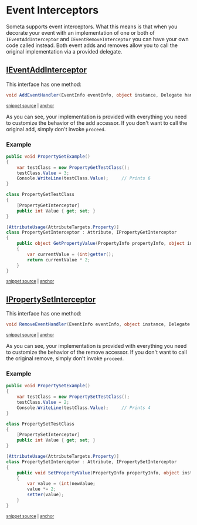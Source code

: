 <!--
GENERATED FILE - DO NOT EDIT
This file was generated by [MarkdownSnippets](https://github.com/SimonCropp/MarkdownSnippets).
Source File: /Someta.Docs/ExtensionPoints/EventInterceptors.source.md
To change this file edit the source file and then run MarkdownSnippets.
-->

# Event Interceptors

Someta supports event interceptors.  What this means is that when you decorate your event with an implementation of one or both of `IEventAddInterceptor` and `IEventRemoveInterceptor` you can have your own code called instead.  Both event adds and removes allow you to call the original implementation via a provided delegate.

## [IEventAddInterceptor](/Someta/IEventAddInterceptor.cs)

This interface has one method:

<!-- snippet: EventAddInterceptor -->
<a id='snippet-eventaddinterceptor'></a>
```cs
void AddEventHandler(EventInfo eventInfo, object instance, Delegate handler, Action<Delegate> proceed);
```
<sup><a href='/Someta/IEventAddInterceptor.cs#L19-L21' title='Snippet source file'>snippet source</a> | <a href='#snippet-eventaddinterceptor' title='Start of snippet'>anchor</a></sup>
<!-- endSnippet -->

As you can see, your implementation is provided with everything you need to customize the behavior of the add accessor.  If you don't want to call the original add, simply don't invoke `proceed`.

### Example

<!-- snippet: PropertyGetInterceptorExample -->
<a id='snippet-propertygetinterceptorexample'></a>
```cs
public void PropertyGetExample()
{
    var testClass = new PropertyGetTestClass();
    testClass.Value = 3;
    Console.WriteLine(testClass.Value);     // Prints 6
}

class PropertyGetTestClass
{
    [PropertyGetInterceptor]
    public int Value { get; set; }
}

[AttributeUsage(AttributeTargets.Property)]
class PropertyGetInterceptor : Attribute, IPropertyGetInterceptor
{
    public object GetPropertyValue(PropertyInfo propertyInfo, object instance, Func<object> getter)
    {
        var currentValue = (int)getter();
        return currentValue * 2;
    }
}
```
<sup><a href='/Someta.Docs/Source/Samples/PropertyGetInterceptorExample.cs#L10-L33' title='Snippet source file'>snippet source</a> | <a href='#snippet-propertygetinterceptorexample' title='Start of snippet'>anchor</a></sup>
<!-- endSnippet -->

## [IPropertySetInterceptor](/Someta/IPropertySetInterceptor.cs)

This interface has one method:

<!-- snippet: EventRemoveInterceptor -->
<a id='snippet-eventremoveinterceptor'></a>
```cs
void RemoveEventHandler(EventInfo eventInfo, object instance, Delegate handler, Action<Delegate> proceed);
```
<sup><a href='/Someta/IEventRemoveInterceptor.cs#L19-L21' title='Snippet source file'>snippet source</a> | <a href='#snippet-eventremoveinterceptor' title='Start of snippet'>anchor</a></sup>
<!-- endSnippet -->

As you can see, your implementation is provided with everything you need to customize the behavior of the remove accessor.  If you don't want to call the original remove, simply don't invoke `proceed`.

### Example

<!-- snippet: PropertySetInterceptorExample -->
<a id='snippet-propertysetinterceptorexample'></a>
```cs
public void PropertySetExample()
{
    var testClass = new PropertySetTestClass();
    testClass.Value = 2;
    Console.WriteLine(testClass.Value);     // Prints 4
}

class PropertySetTestClass
{
    [PropertySetInterceptor]
    public int Value { get; set; }
}

[AttributeUsage(AttributeTargets.Property)]
class PropertySetInterceptor : Attribute, IPropertySetInterceptor
{
    public void SetPropertyValue(PropertyInfo propertyInfo, object instance, object oldValue, object newValue, Action<object> setter)
    {
        var value = (int)newValue;
        value *= 2;
        setter(value);
    }
}
```
<sup><a href='/Someta.Docs/Source/Samples/PropertySetInterceptorExample.cs#L10-L34' title='Snippet source file'>snippet source</a> | <a href='#snippet-propertysetinterceptorexample' title='Start of snippet'>anchor</a></sup>
<!-- endSnippet -->
